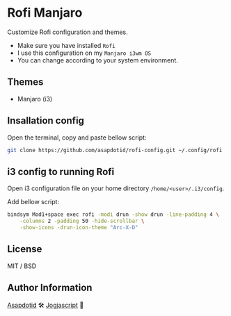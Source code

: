 # Rofi Manjaro

Customize Rofi configuration and themes.

- Make sure you have installed `Rofi`
- I use this configuration on my `Manjaro i3wm OS`
- You can change according to your system environment.

## Themes

- Manjaro (i3)

## Insallation config

Open the terminal, copy and paste bellow script:

```bash
git clone https://github.com/asapdotid/rofi-config.git ~/.config/rofi
```

## i3 config to running Rofi

Open i3 configuration file on your home directory `/home/<user>/.i3/config`.

Add bellow script:

```bash
bindsym Mod1+space exec rofi -modi drun -show drun -line-padding 4 \
    -columns 2 -padding 50 -hide-scrollbar \
    -show-icons -drun-icon-theme "Arc-X-D"
```

## License

MIT / BSD

## Author Information

[Asapdotid](https://github.com/asapdotid) 🛠️ [Jogjascript](https://jogjascript.com) 🚀
